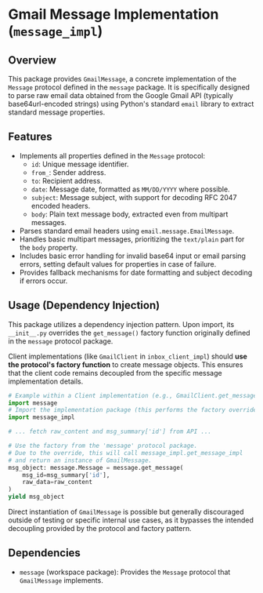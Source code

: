# Gmail Message Implementation (`message_impl`)

## Overview

This package provides `GmailMessage`, a concrete implementation of the `Message` protocol defined in the `message` package. It is specifically designed to parse raw email data obtained from the Google Gmail API (typically base64url-encoded strings) using Python's standard `email` library to extract standard message properties.

## Features

- Implements all properties defined in the `Message` protocol:
  - `id`: Unique message identifier.
  - `from_`: Sender address.
  - `to`: Recipient address.
  - `date`: Message date, formatted as `MM/DD/YYYY` where possible.
  - `subject`: Message subject, with support for decoding RFC 2047 encoded headers.
  - `body`: Plain text message body, extracted even from multipart messages.
- Parses standard email headers using `email.message.EmailMessage`.
- Handles basic multipart messages, prioritizing the `text/plain` part for the `body` property.
- Includes basic error handling for invalid base64 input or email parsing errors, setting default values for properties in case of failure.
- Provides fallback mechanisms for date formatting and subject decoding if errors occur.

## Usage (Dependency Injection)

This package utilizes a dependency injection pattern. Upon import, its `__init__.py` overrides the `get_message()` factory function originally defined in the `message` protocol package.

Client implementations (like `GmailClient` in `inbox_client_impl`) should **use the protocol's factory function** to create message objects. This ensures that the client code remains decoupled from the specific message implementation details.

```python
# Example within a Client implementation (e.g., GmailClient.get_messages)
import message
# Import the implementation package (this performs the factory override)
import message_impl

# ... fetch raw_content and msg_summary['id'] from API ...

# Use the factory from the 'message' protocol package.
# Due to the override, this will call message_impl.get_message_impl
# and return an instance of GmailMessage.
msg_object: message.Message = message.get_message(
    msg_id=msg_summary['id'],
    raw_data=raw_content
)
yield msg_object
```

Direct instantiation of `GmailMessage` is possible but generally discouraged outside of testing or specific internal use cases, as it bypasses the intended decoupling provided by the protocol and factory pattern.

## Dependencies

- `message` (workspace package): Provides the `Message` protocol that `GmailMessage` implements.
